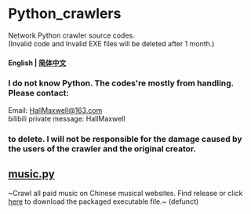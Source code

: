 # Python_crawlers
Network Python crawler source codes. <br> (Invalid code and Invalid EXE files will be deleted after 1 month.)
#### English | [简体中文](https://github.com/HallMaxwell/Python_crawlers/blob/main/README-CN.md)
### I do not know Python. The codes're mostly from handling. Please contact:
Email: HallMaxwell@163.com <br> bilibili private message: HallMaxwell
### to delete. I will not be responsible for the damage caused by the users of the crawler and the original creator.
## [music.py](https://github.com/HallMaxwell/Python_crawlers/blob/main/crawlers/music.py)
~Crawl all paid music on Chinese musical websites. Find release or click [here](https://github.com/HallMaxwell/Python_crawlers/releases/download/v1.0/music.exe) to download the packaged executable file.~ (defunct)

 

